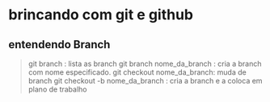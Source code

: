 # brincando com git e github

## entendendo Branch
> git branch : lista as branch 
> git branch nome_da_branch : cria a branch com nome especificado.
> git checkout nome_da_branch: muda de branch
> git checkout -b nome_da_branch : cria a branch e a coloca em plano de trabalho
